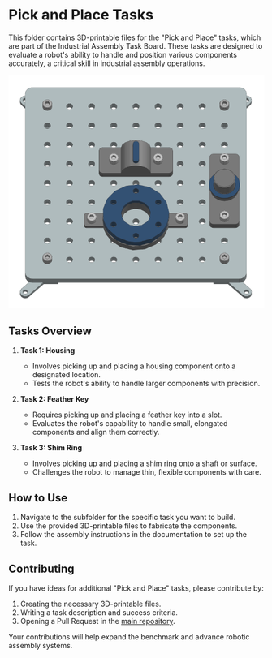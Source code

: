 # Pick and Place Tasks

This folder contains 3D-printable files for the "Pick and Place" tasks, which are part of the Industrial Assembly Task Board. These tasks are designed to evaluate a robot's ability to handle and position various components accurately, a critical skill in industrial assembly operations.

![pick_and_place_taskboard](source/images/pick_and_place_taskboard_finished.png)

## Tasks Overview

1. **Task 1: Housing**
   - Involves picking up and placing a housing component onto a designated location.
   - Tests the robot's ability to handle larger components with precision.

2. **Task 2: Feather Key**
   - Requires picking up and placing a feather key into a slot.
   - Evaluates the robot's capability to handle small, elongated components and align them correctly.

3. **Task 3: Shim Ring**
   - Involves picking up and placing a shim ring onto a shaft or surface.
   - Challenges the robot to manage thin, flexible components with care.

## How to Use

1. Navigate to the subfolder for the specific task you want to build.
2. Use the provided 3D-printable files to fabricate the components.
3. Follow the assembly instructions in the documentation to set up the task.

## Contributing

If you have ideas for additional "Pick and Place" tasks, please contribute by:

1. Creating the necessary 3D-printable files.
2. Writing a task description and success criteria.
3. Opening a Pull Request in the [main repository](https://github.com/WBK-Robotics/industrial-assembly-taskboard).

Your contributions will help expand the benchmark and advance robotic assembly systems.